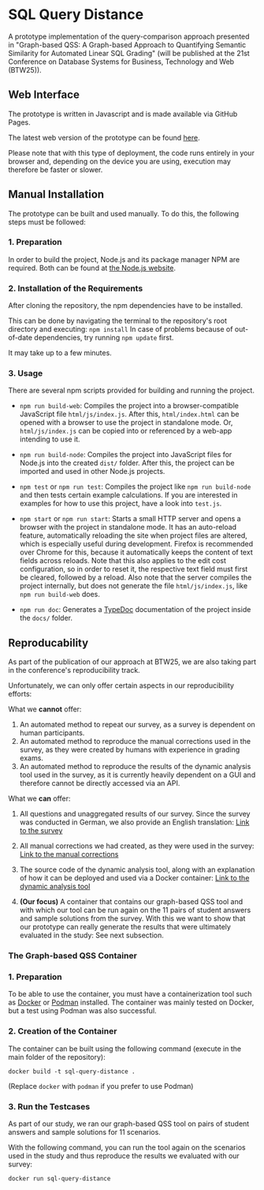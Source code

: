 # SQL Query Distance

A prototype implementation of the query-comparison approach presented in "Graph-based QSS: A Graph-based Approach to Quantifying Semantic Similarity for Automated Linear SQL Grading" (will be published at the 21st Conference on Database Systems for Business, Technology and Web (BTW25)).

## Web Interface

The prototype is written in Javascript and is made available via GitHub Pages. 

The latest web version of the prototype can be found [here](https://fau-cs6.github.io/sql-query-distance/). 

Please note that with this type of deployment, the code runs entirely in your browser and, depending on the device you are using, execution may therefore be faster or slower.

## Manual Installation 

The prototype can be built and used manually. To do this, the following steps must be followed:

### 1. Preparation

In order to build the project, Node.js and its package manager NPM are required.
Both can be found at [the Node.js website](https://nodejs.org/).

### 2. Installation of the Requirements

After cloning the repository, the npm dependencies have to be installed.

This can be done by navigating the terminal to the repository's root directory and executing: `npm install`
In case of problems because of out-of-date dependencies, try running `npm update` first.

It may take up to a few minutes.

### 3. Usage

There are several npm scripts provided for building and running the project.

- `npm run build-web`:
Compiles the project into a browser-compatible JavaScript file `html/js/index.js`.
After this, `html/index.html` can be opened with a browser to use the project in standalone mode.
Or, `html/js/index.js` can be copied into or referenced by a web-app intending to use it.

- `npm run build-node`:
Compiles the project into JavaScript files for Node.js into the created `dist/` folder.
After this, the project can be imported and used in other Node.js projects.

- `npm test` or `npm run test`:
Compiles the project like `npm run build-node` and then tests certain example calculations.
If you are interested in examples for how to use this project, have a look into `test.js`.

- `npm start` or `npm run start`:
Starts a small HTTP server and opens a browser with the project in standalone mode.
It has an auto-reload feature, automatically reloading the site when project files are altered, which is especially useful during development.
Firefox is recommended over Chrome for this, because it automatically keeps the content of text fields across reloads.
Note that this also applies to the edit cost configuration, so in order to reset it, the respective text field must first be cleared, followed by a reload.
Also note that the server compiles the project internally, but does not generate the file `html/js/index.js`, like `npm run build-web` does.

- `npm run doc`:
Generates a [TypeDoc](https://typedoc.org/) documentation of the project inside the `docs/` folder.


## Reproducability 

As part of the publication of our approach at BTW25, we are also taking part in the conference's reproducibility track. 

Unfortunately, we can only offer certain aspects in our reproducibility efforts:

What we **cannot** offer:
 
1) An automated method to repeat our survey, as a survey is dependent on human participants.
2) An automated method to reproduce the manual corrections used in the survey, as they were created by humans with experience in grading exams.
3) An automated method to reproduce the results of the dynamic analysis tool used in the survey, as it is currently heavily dependent on a GUI and therefore cannot be directly accessed via an API.
 
What we **can** offer:
 
1) All questions and unaggregated results of our survey. Since the survey was conducted in German, we also provide an English translation: [Link to the survey](survey/README.md)
2) All manual corrections we had created, as they were used in the survey: [Link to the manual corrections](survey/img/)
3) The source code of the dynamic analysis tool, along with an explanation of how it can be deployed and used via a Docker container: [Link to the dynamic analysis tool](https://github.com/FAU-CS6/assSQLQuestion#Installation)

4) **(Our focus)** A container that contains our graph-based QSS tool and with which our tool can be run again on the 11 pairs of student answers and sample solutions from the survey. With this we want to show that our prototype can really generate the results that were ultimately evaluated in the study: See next subsection.

### The Graph-based QSS Container

### 1. Preparation

To be able to use the container, you must have a containerization tool such as [Docker](https://www.docker.com/) or [Podman](https://podman.io/) installed. The container was mainly tested on Docker, but a test using Podman was also successful.

### 2. Creation of the Container

The container can be built using the following command (execute in the main folder of the repository):

```
docker build -t sql-query-distance .
```

(Replace `docker` with `podman` if you prefer to use Podman)

### 3. Run the Testcases

As part of our study, we ran our graph-based QSS tool on pairs of student answers and sample solutions for 11 scenarios. 

With the following command, you can run the tool again on the scenarios used in the study and thus reproduce the results we evaluated with our survey:

```
docker run sql-query-distance
```